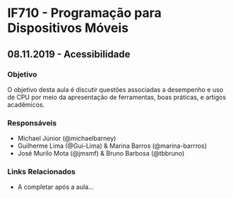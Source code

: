 # IF710 - Programação para Dispositivos Móveis

## 08.11.2019 - Acessibilidade

### Objetivo

O objetivo desta aula é discutir questões associadas a desempenho e uso de CPU por meio da apresentação de ferramentas, boas práticas, e artigos acadêmicos. 

### Responsáveis

- Michael Júnior (@michaelbarney)
- Guilherme Lima (@Gui-Lima) & Marina Barros (@marina-barrros)
- José Murilo Mota (@jmsmf) & Bruno Barbosa (@tbbruno)

### Links Relacionados

- A completar após a aula...